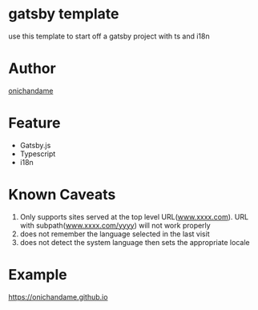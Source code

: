 # gatsby template

use this template to start off a gatsby project with ts and i18n

# Author

[onichandame](https://github.com/onichandame)

# Feature

- Gatsby.js
- Typescript
- i18n

# Known Caveats

1. Only supports sites served at the top level URL(www.xxxx.com). URL with subpath(www.xxxx.com/yyyy) will not work properly
2. does not remember the language selected in the last visit
3. does not detect the system language then sets the appropriate locale

# Example

<https://onichandame.github.io>

